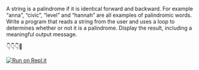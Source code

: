 A string is a palindrome if it is identical forward and backward. For example “anna”, “civic”, “level” and “hannah” are all examples of palindromic words. Write a program that reads a string from the user and uses a loop to determines whether or not it is a palindrome. Display the result, including a meaningful output message.

👇👇👇🤙

[![Run on Repl.it](https://repl.it/badge/github/isennkubilay/Is-a-String-Palindrome)](https://repl.it/github/isennkubilay/Is-a-String-Palindrome)
